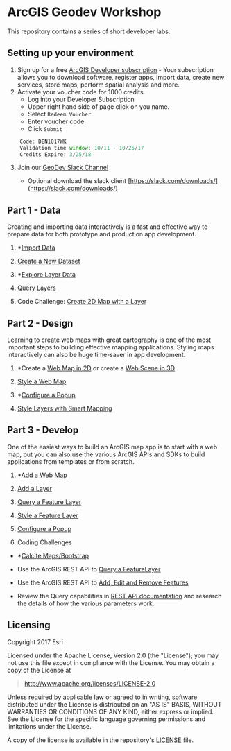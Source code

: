 # ArcGIS Geodev Workshop

This repository contains a series of short developer labs. 

## Setting up your environment

1. Sign up for a free [ArcGIS Developer subscription](https://developers.arcgis.com/en/sign-up/) - Your subscription allows you to download software, register apps, import data, create new services, store maps, perform spatial analysis and more.
2. Activate your voucher code for 1000 credits. 
    * Log into your Developer Subscription
    * Upper right hand side of page click on you name.
    * Select `Redeem Voucher` 
    * Enter voucher code
    * Click `Submit` 

```js
    Code: DEN1017WK
    Validation time window: 10/11 - 10/25/17
    Credits Expire: 3/25/18
````

3. Join our [GeoDev Slack Channel](https://join.slack.com/t/co-geodev-workshop/shared_invite/enQtMjUxOTA1Mzc5OTU5LWQzNThiYTMzMzYwYmY0MzgxMGI4MTBkNGY1MGNmNjIxMWJjN2Q4NmEzMWNmNzcxOGY1NWY2ZTgwYjZhMmEwODA)

   * Optional download the slack client [https://slack.com/downloads/](https://slack.com/downloads/)

## Part 1 - Data
Creating and importing data interactively is a fast and effective way to prepare data for both prototype and production app development.

1. *[Import Data](https://developers.arcgis.com/labs/data/import-data/) 

2. [Create a New Dataset](https://developers.arcgis.com/labs/data/create-a-new-dataset/)

3. *[Explore Layer Data](https://developers.arcgis.com/labs/data/explore-layer-data/) 

4. [Query Layers](https://developers.arcgis.com/labs/data/query-layers/)

5. Code Challenge: [Create 2D Map with a Layer](https://developers.arcgis.com/labs/develop/javascript/create-a-2d-map-with-a-layer/)


## Part 2 - Design
Learning to create web maps with great cartography is one of the most important steps to building effective mapping applications. Styling maps interactively can also be huge time-saver in app development.

1. *Create a [Web Map in 2D](https://developers.arcgis.com/labs/design/create-a-web-map/) or create a [Web Scene in 3D](https://developers.arcgis.com/labs/design/create-a-web-scene/) 

2. [Style a Web Map](https://developers.arcgis.com/labs/design/style-a-web-map/) 

3. *[Configure a Popup](https://developers.arcgis.com/labs/design/configure-pop-ups/)
 
4. [Style Layers with Smart Mapping](https://developers.arcgis.com/labs/design/style-your-layers-with-smart-mapping/)

## Part 3 - Develop
One of the easiest ways to build an ArcGIS map app is to start with a web map, but you can also use the various
ArcGIS APIs and SDKs to build applications from templates or from scratch.

1. *[Add a Web Map](https://developers.arcgis.com/labs/develop/javascript/display-a-web-map/)

2. [Add a Layer](https://developers.arcgis.com/labs/develop/javascript/create-a-2d-map-with-a-layer/)

3. [Query a Feature Layer](https://developers.arcgis.com/labs/develop/javascript/query-a-feature-layer/)

4. [Style a Feature Layer](https://developers.arcgis.com/labs/develop/javascript/style-a-feature-layer/)

5. [Configure a Popup](https://developers.arcgis.com/labs/develop/javascript/configure-a-popup/)

6. Coding Challenges
  * *[Calcite Maps/Bootstrap](https://codepen.io/alaframboise/pen/dVKEmg)
 
  * Use the ArcGIS REST API to [Query a FeatureLayer](https://developers.arcgis.com/labs/develop/rest/query-a-feature-layer/)

  * Use the ArcGIS REST API  to [Add, Edit and Remove Features](https://developers.arcgis.com/labs/develop/rest/add-edit-and-remove-features/)
 
  * Review the Query capabilities in [REST API documentation](https://resources.arcgis.com/en/help/arcgis-rest-api/#/Query_Feature_Service_Layer/02r3000000r1000000/) and research the details of how the various parameters work. 

## Licensing
Copyright 2017 Esri

Licensed under the Apache License, Version 2.0 (the "License");
you may not use this file except in compliance with the License.
You may obtain a copy of the License at

> http://www.apache.org/licenses/LICENSE-2.0

Unless required by applicable law or agreed to in writing, software
distributed under the License is distributed on an "AS IS" BASIS,
WITHOUT WARRANTIES OR CONDITIONS OF ANY KIND, either express or implied.
See the License for the specific language governing permissions and
limitations under the License.

A copy of the license is available in the repository's [LICENSE](./LICENSE) file.
